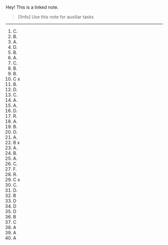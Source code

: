 Hey! This is a linked note.

>[!Info]
>Use this note for auxiliar tasks

---

1. C.
2. B. 
3. A.
4. D. 
5. B.
6. A.
7. C.
8. B.
9. B.
10. C x
11. B.
12. D.
13.  C.
14. A.
15. A.
16. D.
17. R.
18. A.
19. B.
20. D.
21. A.
22. B x
23. A.
24. B.
25. A.
26. C.
27. F.
28. R.
29. C x
30. C.
31. D.
32. B
33. D
34. D
35. D
36. B
37. C
38. A
39. A
40. A


